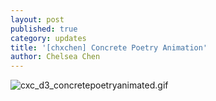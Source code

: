 ```yaml
---
layout: post
published: true
category: updates
title: '[chxchen] Concrete Poetry Animation'
author: Chelsea Chen
---
```

![cxc_d3_concretepoetryanimated.gif]({{site.baseurl}}/assets/cxc_d3_concretepoetryanimated.gif)